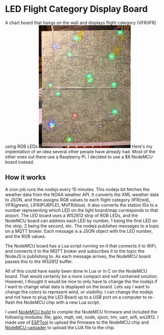# LED Flight Category Display Board
A chart board that hangs on the wall and displays flight category (VFR/IFR) using RGB LEDs
![LED board image](https://raw.githubusercontent.com/jeremyfsu/led_flight_category_board/master/photos/IMG_4538_small.jpg)
Here's my implentation of an idea several other people have already had. Most of the other ones out there use a Raspberry Pi.
I decided to use a $8 NodeMCU board instead. 

## How it works
A cron job runs the nodejs every 15 minutes. This nodejs bit fetches the weather data from the NOAA weather API.
It converts the XML weather data to JSON, and then assigns RGB values to each flight category (IFR(red), VFR(green), LIFR(PURPLE), 
MVFR(blue). It also converts the station IDs to a number representing which LED on the light board/map corresponds to that airport.
The LED board uses a WS2812 strip of RGB LEDs, and the NodeMCU board can address each LED by number, 1 being the first LED on the strip,
2 being the second, etc. The nodejs publishes messages to a topic on a MQTT broker. Each message is a JSON object with the LED number, and 
the RGB values.

The NodeMCU board has a Lua script running on it that connects it to WiFi, and connects it to the MQTT broker and subscribes it to the 
topic the NodeJS is publishing to. As each message arrives, the NodeMCU board passes this to the WS2812 buffer.

All of this could have easily been done in Lua or in C on the NodeMCU board.  That would certainly be a more compact and self contained
solution. However, I thought it would be nice to only have to change the the nodejs if I want to change
what data is displayed on the board. Lets say I want to change the colors to represent wind, or visibility. I can change the 
nodejs and not have to plug the LED Board up to a USB port on a computer to re-flash the NodeMCU chip with a new Lua script.

I used [NodeMCU build](https://nodemcu-build.com) to compile the NodeMCU firmware and included the following modules: file, gpio, mqtt, net, node, sjson, tmr, uart, wifi, ws2812. I made use of [ESPTool](https://github.com/espressif/esptool) to upload the firmware to the NodeMCU chip and [NodeMCU-uploader](https://github.com/kmpm/nodemcu-uploader) to upload the LUA file to the chip.
